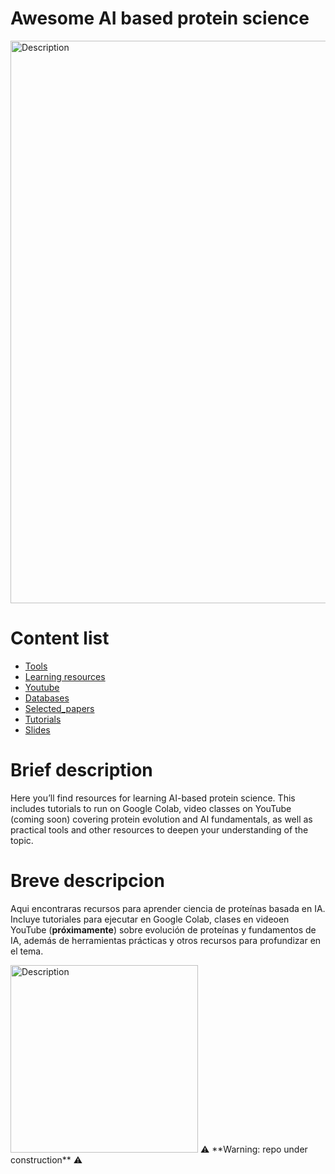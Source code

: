 # Awesome AI based protein science
<img src="https://github.com/miangoar/ciencia-de-proteinas-basada-en-IA/blob/main/img/roadmap.png" alt="Description" width="900" height="auto">

# Content list
- [Tools](./tools)
- [Learning resources](./learning_resources)
- [Youtube](./youtube)
- [Databases](./databases)
- [Selected_papers](./selected_papers)
- [Tutorials](./tutorials)
- [Slides](./slides)

# Brief description
Here you’ll find resources for learning AI-based protein science. This includes tutorials to run on Google Colab, video classes on YouTube (coming soon) covering protein evolution and AI fundamentals, as well as practical tools and other resources to deepen your understanding of the topic.

# Breve descripcion  
Aqui encontraras recursos para aprender ciencia de proteínas basada en IA. Incluye tutoriales para ejecutar en Google Colab, clases en videoen YouTube (**próximamente**) sobre evolución de proteínas y fundamentos de IA, además de herramientas prácticas y otros recursos para profundizar en el tema.

<img src="https://miangoar.github.io/images/robot_ml.png" alt="Description" width="300" height="auto">
⚠️ **Warning: repo under construction** ⚠️

  











